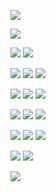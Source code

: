 ![](https://images-wixmp-ed30a86b8c4ca887773594c2.wixmp.com/f/c7578268-6339-4fab-909c-9f9d1a89b36e/dc0xtlo-50f64298-0104-4331-a0e4-c41211a0da1e.gif?token=eyJ0eXAiOiJKV1QiLCJhbGciOiJIUzI1NiJ9.eyJzdWIiOiJ1cm46YXBwOjdlMGQxODg5ODIyNjQzNzNhNWYwZDQxNWVhMGQyNmUwIiwiaXNzIjoidXJuOmFwcDo3ZTBkMTg4OTgyMjY0MzczYTVmMGQ0MTVlYTBkMjZlMCIsIm9iaiI6W1t7InBhdGgiOiJcL2ZcL2M3NTc4MjY4LTYzMzktNGZhYi05MDljLTlmOWQxYTg5YjM2ZVwvZGMweHRsby01MGY2NDI5OC0wMTA0LTQzMzEtYTBlNC1jNDEyMTFhMGRhMWUuZ2lmIn1dXSwiYXVkIjpbInVybjpzZXJ2aWNlOmZpbGUuZG93bmxvYWQiXX0.zHe_suvn-iurRFHpG5Wy8r-wgN0WoDEOPVHXmgLp3Do)

![](https://66.media.tumblr.com/2666a08ace814d8578e7902d0ef55539/tumblr_ptf1mbWHfg1wclo4ko1_400.gif)

![](https://raining-starss.neocities.org/goodieblink%20(27).gif)
![](https://cdn.discordapp.com/attachments/1082227812875898920/1117335918827806812/blinkiesCafe-GH.gif)

![](https://github.com/lalalalatahlia/lalalalatahlia/assets/132245487/5f74b2ba-14ed-4f10-b642-23df908b145f)
![](https://raining-starss.neocities.org/doot%20(3).png)
![](https://github.com/lalalalatahlia/lalalalatahlia/assets/132245487/38bdb63e-357b-4e13-8b7e-d469855b30ba)

![](https://raining-starss.neocities.org/garfpenis%20(5).gif)
![](https://images-wixmp-ed30a86b8c4ca887773594c2.wixmp.com/f/100810e5-5bdc-49c7-a2d4-4538a667d82c/d22b71a-fad87dbd-a168-41a4-933f-7bd6c20dc146.png?token=eyJ0eXAiOiJKV1QiLCJhbGciOiJIUzI1NiJ9.eyJzdWIiOiJ1cm46YXBwOjdlMGQxODg5ODIyNjQzNzNhNWYwZDQxNWVhMGQyNmUwIiwiaXNzIjoidXJuOmFwcDo3ZTBkMTg4OTgyMjY0MzczYTVmMGQ0MTVlYTBkMjZlMCIsIm9iaiI6W1t7InBhdGgiOiJcL2ZcLzEwMDgxMGU1LTViZGMtNDljNy1hMmQ0LTQ1MzhhNjY3ZDgyY1wvZDIyYjcxYS1mYWQ4N2RiZC1hMTY4LTQxYTQtOTMzZi03YmQ2YzIwZGMxNDYucG5nIn1dXSwiYXVkIjpbInVybjpzZXJ2aWNlOmZpbGUuZG93bmxvYWQiXX0.e1jQQ70Ns4Gz0FffrZoOMYDRyrS7_ul7dwH8jeIfxAk)
![](https://pixelbank.neocities.org/stamp/silly/9b14c4e9.png)

![](https://66.media.tumblr.com/72e2a56fffca7e490e6794aec1fbf17b/tumblr_pu0ajpcZQL1xwjivko9_100.png)
![](https://kichi.neocities.org/b/beegstampz23.gif)
![](https://images-wixmp-ed30a86b8c4ca887773594c2.wixmp.com/f/16a9d82a-a162-4982-b1eb-09954243b659/d82rhe0-681e97d0-b7b0-46b7-8ec8-7ff9343aa0cf.png?token=eyJ0eXAiOiJKV1QiLCJhbGciOiJIUzI1NiJ9.eyJzdWIiOiJ1cm46YXBwOjdlMGQxODg5ODIyNjQzNzNhNWYwZDQxNWVhMGQyNmUwIiwiaXNzIjoidXJuOmFwcDo3ZTBkMTg4OTgyMjY0MzczYTVmMGQ0MTVlYTBkMjZlMCIsIm9iaiI6W1t7InBhdGgiOiJcL2ZcLzE2YTlkODJhLWExNjItNDk4Mi1iMWViLTA5OTU0MjQzYjY1OVwvZDgycmhlMC02ODFlOTdkMC1iN2IwLTQ2YjctOGVjOC03ZmY5MzQzYWEwY2YucG5nIn1dXSwiYXVkIjpbInVybjpzZXJ2aWNlOmZpbGUuZG93bmxvYWQiXX0.KLe7rNMk7BwiW9PA0VWJig_HVQaSu1sj6TLYR8OSM2M)

![](https://y2k.neocities.org/stamps2/db13uc6-4f53ae41-d0a0-4447-a790-b1540ce55359.png)
![](https://66.media.tumblr.com/7ec3ba77a7be939f7d9b8aef375c069a/tumblr_pu05frwLkE1xwjivko5_100.gif)
![](https://y2k.neocities.org/stamps/tumblr_inline_pf6lv0X40I1tjl8rj_500.png)

![](https://images-wixmp-ed30a86b8c4ca887773594c2.wixmp.com/f/b6fe0122-c988-4a77-b617-cc818fad3097/d1m3vwf-f0473483-25e3-450f-aeaf-dd0729f8a135.jpg?token=eyJ0eXAiOiJKV1QiLCJhbGciOiJIUzI1NiJ9.eyJzdWIiOiJ1cm46YXBwOjdlMGQxODg5ODIyNjQzNzNhNWYwZDQxNWVhMGQyNmUwIiwiaXNzIjoidXJuOmFwcDo3ZTBkMTg4OTgyMjY0MzczYTVmMGQ0MTVlYTBkMjZlMCIsIm9iaiI6W1t7InBhdGgiOiJcL2ZcL2I2ZmUwMTIyLWM5ODgtNGE3Ny1iNjE3LWNjODE4ZmFkMzA5N1wvZDFtM3Z3Zi1mMDQ3MzQ4My0yNWUzLTQ1MGYtYWVhZi1kZDA3MjlmOGExMzUuanBnIn1dXSwiYXVkIjpbInVybjpzZXJ2aWNlOmZpbGUuZG93bmxvYWQiXX0.FM_spFMEHqZLwdIAwF4RZO9GHkdPY-K2pQC6uiLlSUc)
![](https://images-wixmp-ed30a86b8c4ca887773594c2.wixmp.com/i/cf7344ab-d7a8-4dba-b634-c8a43de8114d/dbyg7tk-9e9e056d-ba74-4db7-8649-4eeb0d5e2067.png)

![](https://raining-starss.neocities.org/blink%20(7).jpg)
